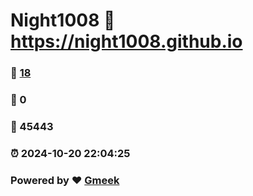 # Night1008 :link: https://night1008.github.io 
### :page_facing_up: [18](https://night1008.github.io/tag.html) 
### :speech_balloon: 0 
### :hibiscus: 45443 
### :alarm_clock: 2024-10-20 22:04:25 
### Powered by :heart: [Gmeek](https://github.com/Meekdai/Gmeek)
